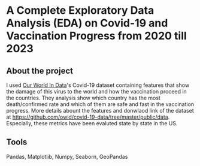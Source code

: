 # A Complete Exploratory Data Analysis (EDA) on Covid-19 and Vaccination Progress from 2020 till 2023
## About the project
I used [Our World In Data](https://ourworldindata.org/)'s Covid-19 dataset containing features that show the damage of this virus to the world and how the vaccination proceed in the countries. They analysis show which country has the most death/confirmed rate and which of them are safe and fast in the vaccination progress. More details abount the features and donwlaod link of the dataset at https://github.com/owid/covid-19-data/tree/master/public/data. Especially, these metrics have been evaluted state by state in the US.
## Tools
Pandas, Matplotlib, Numpy, Seaborn, GeoPandas


